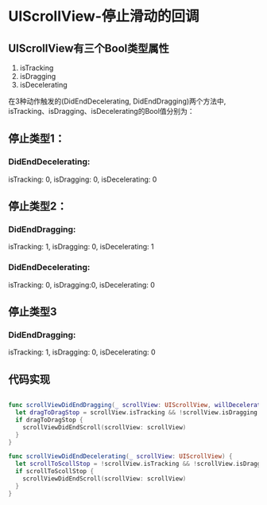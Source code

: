 # UIScrollView-停止滑动的回调

## UIScrollView有三个Bool类型属性

1. isTracking
2. isDragging
3. isDecelerating

在3种动作触发的(DidEndDecelerating, DidEndDragging)两个方法中, isTracking、isDragging、isDecelerating的Bool值分别为：

## 停止类型1：

### DidEndDecelerating: 

isTracking: 0, isDragging: 0, isDecelerating: 0

## 停止类型2：

### DidEndDragging: 

isTracking: 1, isDragging: 0, isDecelerating: 1

### DidEndDecelerating:

isTracking: 0, isDragging:0, isDecelerating: 0

## 停止类型3

### DidEndDragging:

isTracking: 1, isDragging: 0, isDecelerating: 0

## 代码实现

``` swift

func scrollViewDidEndDragging(_ scrollView: UIScrollView, willDecelerate decelerate: Bool) {
  let dragToDragStop = scrollView.isTracking && !scrollView.isDragging && !scrollView.isDecelerating
  if dragToDragStop {
  	scrollViewDidEndScroll(scrollView: scrollView)
  }
}

func scrollViewDidEndDecelerating(_ scrollView: UIScrollView) {
  let scrollToScollStop = !scrollView.isTracking && !scrollView.isDragging && !scrollView.isDecelerating
  if scrollToScollStop {
  	scrollViewDidEndScroll(scrollView: scrollView)
  }
}

```